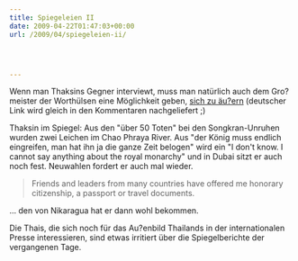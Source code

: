 ```yaml
---
title: Spiegeleien II
date: 2009-04-22T01:47:03+00:00
url: /2009/04/spiegeleien-ii/




---
```

Wenn man Thaksins Gegner interviewt, muss man natürlich auch dem Gro?meister der Worthülsen eine Möglichkeit geben, [sich zu äu?ern][1] (deutscher Link wird gleich in den Kommentaren nachgeliefert ;)

Thaksin im Spiegel: Aus den "über 50 Toten" bei den Songkran-Unruhen wurden zwei Leichen im Chao Phraya River. Aus "der König muss endlich eingreifen, man hat ihn ja die ganze Zeit belogen" wird ein "I don't know. I cannot say anything about the royal monarchy" und in Dubai sitzt er auch noch fest. Neuwahlen fordert er auch mal wieder.

> Friends and leaders from many countries have offered me honorary citizenship, a passport or travel documents.

... den von Nikaragua hat er dann wohl bekommen.

Die Thais, die sich noch für das Au?enbild Thailands in der internationalen Presse interessieren, sind etwas irritiert über die Spiegelberichte der vergangenen Tage.

 [1]: http://www.spiegel.de/international/world/0,1518,619943,00.html
